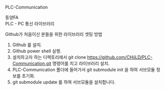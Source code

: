 PLC-Communication

동양FA  
PLC - PC 통신 라이브러리

Github가 처음이신 분들을 위한 라이브러리 셋팅 방법 

1. Github 를 설치.
2. Github power shell 실행.
3. 설치하고자 하는 디렉토리에서 git clone https://github.com/CHiiLD/PLC-Communication.git 명령어를 치고 라이브러리 설치.
4. PLC-Communication 폴더에 들어가서 git submodule init 을 하여 서브모듈 정보를 초기화.
5. git submodule update 를 하여 서브모듈을 설치합니다. 


